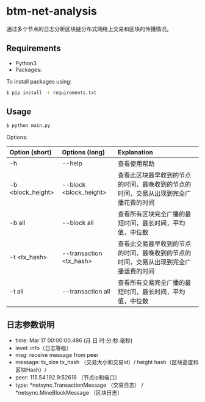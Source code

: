 # btm-net-analysis

通过多个节点的日志分析区块链分布式网络上交易和区块的传播情况。

## Requirements

* Python3  
* Packages:

To install packages using:
```bash
$ pip install -r requirements.txt
```
## Usage

```bash
$ python main.py
```

Options:

| Option (short) | Options (long) | Explanation |
| :------------- | :------------- |:-------------|
| -h | --help | 查看使用帮助 |
| -b \<block_height\> | --block \<block_height\> | 查看此区块最早收到的节点的时间，最晚收到的节点的时间，交易从出现到完全广播花费的时间 |
| -b all | --block all | 查看所有区块完全广播的最短时间，最长时间，平均值，中位数 |
| -t \<tx_hash\> | --transaction \<tx_hash\> | 查看此交易最早收到的节点的时间，最晚收到的节点的时间，交易从出现到完全广播话费的时间 |
| -t all | --transaction all | 查看所有交易完全广播的最短时间，最长时间，平均值，中位数 |


## 日志参数说明

* time: Mar 17 00:00:00.486 (月 日 时:分:秒.毫秒)
* level: info（日志等级）
* msg: receive message from peer
* message: tx_size tx_hash （交易大小和交易id）/ height hash（区块高度和区块Hash）/ 
* peer: 115.54.192.9:52618 （节点ip和端口）
* type:  *netsync.TransactionMessage （交易日志） / *netsync.MineBlockMessage （区块日志）